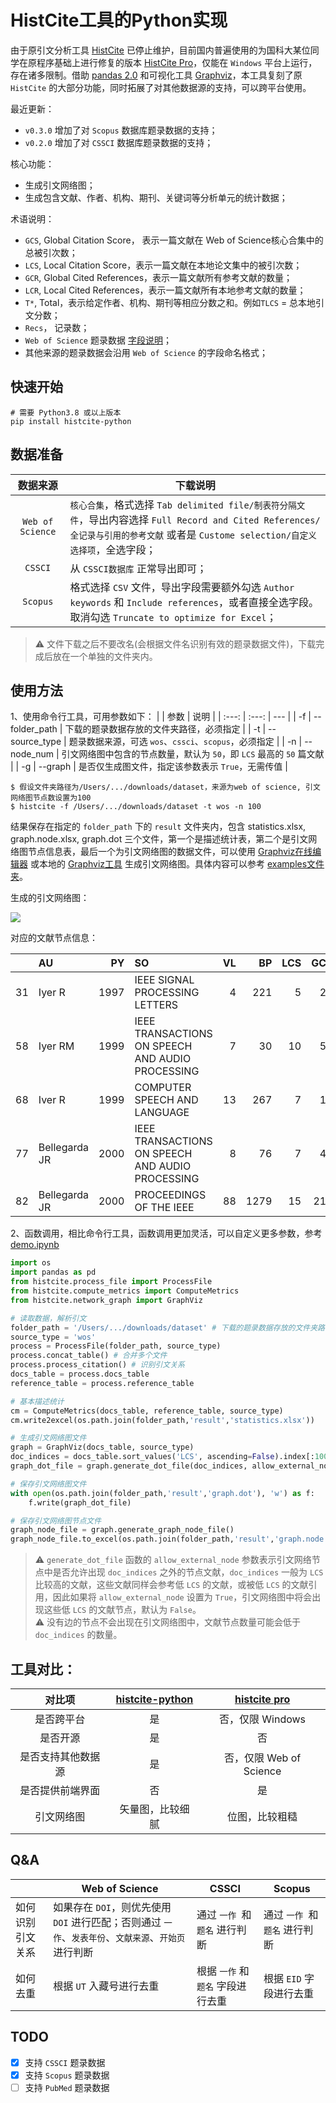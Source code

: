 # HistCite工具的Python实现

由于原引文分析工具 [HistCite](https://support.clarivate.com/ScientificandAcademicResearch/s/article/HistCite-No-longer-in-active-development-or-officially-supported) 已停止维护，目前国内普遍使用的为国科大某位同学在原程序基础上进行修复的版本 [HistCite Pro](https://zhuanlan.zhihu.com/p/20902898)，仅能在 `Windows` 平台上运行，存在诸多限制。借助 [pandas 2.0](https://pandas.pydata.org/docs/dev/whatsnew/v2.0.0.html) 和可视化工具 [Graphviz](https://graphviz.org)，本工具复刻了原 `HistCite` 的大部分功能，同时拓展了对其他数据源的支持，可以跨平台使用。

最近更新：
- `v0.3.0` 增加了对 `Scopus` 数据库题录数据的支持；
- `v0.2.0` 增加了对 `CSSCI` 数据库题录数据的支持；

核心功能：
- 生成引文网络图；
- 生成包含文献、作者、机构、期刊、关键词等分析单元的统计数据；  

术语说明：
- `GCS`, Global Citation Score， 表示一篇文献在 Web of Science核心合集中的总被引次数；
- `LCS`, Local Citation Score，表示一篇文献在本地论文集中的被引次数；
- `GCR`, Global Cited References，表示一篇文献所有参考文献的数量；
- `LCR`, Local Cited References，表示一篇文献所有本地参考文献的数量；
- `T*`, Total，表示给定作者、机构、期刊等相应分数之和。例如`TLCS` = 总本地引文分数；
- `Recs`， 记录数；
- `Web of Science` 题录数据 [字段说明](https://images.webofknowledge.com/WOKRS5132R4.2/help/zh_CN/WOS/hs_wos_fieldtags.html)；
- 其他来源的题录数据会沿用 `Web of Science` 的字段命名格式；

## 快速开始
```console
# 需要 Python3.8 或以上版本
pip install histcite-python
```

## 数据准备
| 数据来源 | 下载说明 |
| :---: | --- |
| `Web of Science` | `核心合集`，格式选择 `Tab delimited file/制表符分隔文件`，导出内容选择 `Full Record and Cited References/全记录与引用的参考文献` 或者是 `Custome selection/自定义选择项`，全选字段； |
| `CSSCI` | 从 `CSSCI数据库` 正常导出即可； |
| `Scopus` | 格式选择 `CSV` 文件，导出字段需要额外勾选 `Author keywords` 和 `Include references`，或者直接全选字段。取消勾选 `Truncate to optimize for Excel`； |
>⚠️ 文件下载之后不要改名(会根据文件名识别有效的题录数据文件)，下载完成后放在一个单独的文件夹内。

## 使用方法
1、使用命令行工具，可用参数如下：
|  | 参数 | 说明 |
| :---: | :---: | --- |
| -f | --folder_path | 下载的题录数据存放的文件夹路径，必须指定 |
| -t | --source_type | 题录数据来源，可选 `wos`、`cssci`、`scopus`，必须指定 |
| -n | --node_num | 引文网络图中包含的节点数量，默认为 `50`，即 `LCS` 最高的 `50` 篇文献 |
| -g | --graph | 是否仅生成图文件，指定该参数表示 `True`，无需传值 |

```console
$ 假设文件夹路径为/Users/.../downloads/dataset，来源为web of science, 引文网络图节点数设置为100
$ histcite -f /Users/.../downloads/dataset -t wos -n 100
```
结果保存在指定的 `folder_path` 下的 `result` 文件夹内，包含 statistics.xlsx, graph.node.xlsx, graph.dot 三个文件，第一个是描述统计表，第二个是引文网络图节点信息表，最后一个为引文网络图的数据文件，可以使用 [Graphviz在线编辑器](http://magjac.com/graphviz-visual-editor/) 或本地的 [Graphviz工具](https://graphviz.org/) 生成引文网络图。具体内容可以参考 [examples文件夹](examples)。 

生成的引文网络图：

<img src="examples/graph.svg">

对应的文献节点信息：

|    | AU            |   PY | SO                                               |   VL |   BP |   LCS |   GCS |
|------------:|:--------------|-----:|:-------------------------------------------------|-----:|-----:|------:|------:|
|          31 | Iyer R        | 1997 | IEEE SIGNAL PROCESSING LETTERS                   |    4 |  221 |     5 |    24 |
|          58 | Iyer RM       | 1999 | IEEE TRANSACTIONS ON SPEECH AND AUDIO PROCESSING |    7 |   30 |    10 |    55 |
|          68 | Iver R        | 1999 | COMPUTER SPEECH AND LANGUAGE                     |   13 |  267 |     7 |    14 |
|          77 | Bellegarda JR | 2000 | IEEE TRANSACTIONS ON SPEECH AND AUDIO PROCESSING |    8 |   76 |     7 |    43 |
|          82 | Bellegarda JR | 2000 | PROCEEDINGS OF THE IEEE                          |   88 | 1279 |    15 |   210 |

2、函数调用，相比命令行工具，函数调用更加灵活，可以自定义更多参数，参考 [demo.ipynb](demo.ipynb)

```python
import os
import pandas as pd
from histcite.process_file import ProcessFile
from histcite.compute_metrics import ComputeMetrics
from histcite.network_graph import GraphViz

# 读取数据，解析引文
folder_path = '/Users/.../downloads/dataset' # 下载的题录数据存放的文件夹路径
source_type = 'wos'
process = ProcessFile(folder_path, source_type)
process.concat_table() # 合并多个文件
process.process_citation() # 识别引文关系
docs_table = process.docs_table
reference_table = process.reference_table

# 基本描述统计
cm = ComputeMetrics(docs_table, reference_table, source_type)
cm.write2excel(os.path.join(folder_path,'result','statistics.xlsx'))

# 生成引文网络图文件
graph = GraphViz(docs_table, source_type)
doc_indices = docs_table.sort_values('LCS', ascending=False).index[:100] # 选取LSC最高的100篇文献
graph_dot_file = graph.generate_dot_file(doc_indices, allow_external_node=False)

# 保存引文网络图文件
with open(os.path.join(folder_path,'result','graph.dot'), 'w') as f:
    f.write(graph_dot_file)

# 保存引文网络图节点文件
graph_node_file = graph.generate_graph_node_file()
graph_node_file.to_excel(os.path.join(folder_path,'result','graph.node.xlsx'),index=False)
```
>⚠️ `generate_dot_file` 函数的 `allow_external_node` 参数表示引文网络节点中是否允许出现 `doc_indices` 之外的节点文献，`doc_indices` 一般为 `LCS` 比较高的文献，这些文献同样会参考低 `LCS` 的文献，或被低 `LCS` 的文献引用，因此如果将 `allow_external_node` 设置为 `True`，引文网络图中将会出现这些低 `LCS` 的文献节点，默认为 `False`。  
⚠️ 没有边的节点不会出现在引文网络图中，文献节点数量可能会低于 `doc_indices` 的数量。

## 工具对比：
| 对比项 | [histcite-python](https://github.com/doublessay/histcite-python) | [histcite pro](https://zhuanlan.zhihu.com/p/20902898) |
| :-: | :-: | :-: |
| 是否跨平台 | 是 | 否，仅限 Windows |
| 是否开源 | 是 | 否 |
| 是否支持其他数据源 | 是 | 否，仅限 Web of Science |
| 是否提供前端界面 | 否 | 是 |
| 引文网络图 | 矢量图，比较细腻 | 位图，比较粗糙 |

## Q&A
|  | Web of Science | CSSCI | Scopus|
| --- | --- | --- | --- |
| 如何识别引文关系 | 如果存在 `DOI`，则优先使用 `DOI` 进行匹配；否则通过 `一作`、`发表年份`、`文献来源`、`开始页` 进行判断  | 通过 `一作 `和 `题名` 进行判断 | 通过 `一作 `和 `题名` 进行判断 |
| 如何去重 | 根据 `UT` 入藏号进行去重 | 根据 `一作` 和 `题名` 字段进行去重 | 根据 `EID` 字段进行去重 |

## TODO
- [x] 支持 `CSSCI` 题录数据
- [x] 支持 `Scopus` 题录数据
- [ ] 支持 `PubMed` 题录数据
